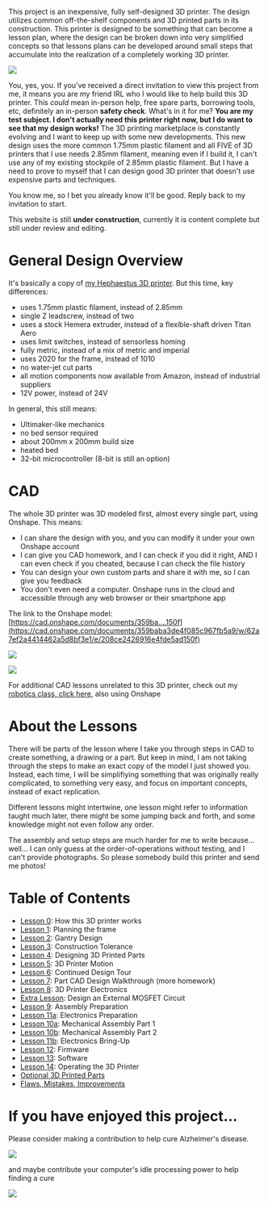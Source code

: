 This project is an inexpensive, fully self-designed 3D printer. The design utilizes common off-the-shelf components and 3D printed parts in its construction. This printer is designed to be something that can become a lesson plan, where the design can be broken down into very simplified concepts so that lessons plans can be developed around small steps that accumulate into the realization of a completely working 3D printer.

![](images/3dmodeloverview.png)

You, yes, you. If you've received a direct invitation to view this project from me, it means you are my friend IRL who I would like to help build this 3D printer. This *could* mean in-person help, free spare parts, borrowing tools, etc, definitely an in-person **safety check**. What's in it for me? **You are my test subject. I don't actually need this printer right now, but I do want to see that my design works!** The 3D printing marketplace is constantly evolving and I want to keep up with some new developments. This new design uses the more common 1.75mm plastic filament and all FIVE of 3D printers that I use needs 2.85mm filament, meaning even if I build it, I can't use any of my existing stockpile of 2.85mm plastic filament. But I have a need to prove to myself that I can design good 3D printer that doesn't use expensive parts and techniques.

You know me, so I bet you already know it'll be good. Reply back to my invitation to start.

This website is still **under construction**, currently it is content complete but still under review and editing.

General Design Overview
=======================

It's basically a copy of [my Hephaestus 3D printer](https://eleccelerator.com/hephaestus-my-own-3d-printer/). But this time, key differences:

 * uses 1.75mm plastic filament, instead of 2.85mm
 * single Z leadscrew, instead of two
 * uses a stock Hemera extruder, instead of a flexible-shaft driven Titan Aero
 * uses limit switches, instead of sensorless homing
 * fully metric, instead of a mix of metric and imperial
 * uses 2020 for the frame, instead of 1010
 * no water-jet cut parts
 * all motion components now available from Amazon, instead of industrial suppliers
 * 12V power, instead of 24V

In general, this still means:

 * Ultimaker-like mechanics
 * no bed sensor required
 * about 200mm x 200mm build size
 * heated bed
 * 32-bit microcontroller (8-bit is still an option)

CAD
===

The whole 3D printer was 3D modeled first, almost every single part, using Onshape. This means:

 * I can share the design with you, and you can modify it under your own Onshape account
 * I can give you CAD homework, and I can check if you did it right, AND I can even check if you cheated, because I can check the file history
 * You can design your own custom parts and share it with me, so I can give you feedback
 * You don't even need a computer. Onshape runs in the cloud and accessible through any web browser or their smartphone app

The link to the Onshape model: [https://cad.onshape.com/documents/359ba....150f](https://cad.onshape.com/documents/359baba3de4f085c967fb5a9/w/62a7ef2a4414462a5d8bf3e1/e/208ce2426916e4fde5ad150f)

![](images/followalong.png)

![](images/partsarenamed.png)

For additional CAD lessons unrelated to this 3D printer, check out my [robotics class, click here](http://eleccelerator.com/ssfpl_robotics_class_2018/), also using Onshape

About the Lessons
=================

There will be parts of the lesson where I take you through steps in CAD to create something, a drawing or a part. But keep in mind, I am not taking through the steps to make an exact copy of the model I just showed you. Instead, each time, I will be simplifiying something that was originally really complicated, to something very easy, and focus on important concepts, instead of exact replication.

Different lessons might intertwine, one lesson might refer to information taught much later, there might be some jumping back and forth, and some knowledge might not even follow any order.

The assembly and setup steps are much harder for me to write because... well... I can only guess at the order-of-operations without testing, and I can't provide photographs. So please somebody build this printer and send me photos!

Table of Contents
=================

 * [Lesson 0](ordered_lessons/lesson0.md): How this 3D printer works
 * [Lesson 1](ordered_lessons/lesson1.md): Planning the frame
 * [Lesson 2](ordered_lessons/lesson2.md): Gantry Design
 * [Lesson 3](ordered_lessons/lesson3.md): Construction Tolerance
 * [Lesson 4](ordered_lessons/lesson4.md): Designing 3D Printed Parts
 * [Lesson 5](ordered_lessons/lesson5.md): 3D Printer Motion
 * [Lesson 6](ordered_lessons/lesson6.md): Continued Design Tour
 * [Lesson 7](ordered_lessons/lesson7.md): Part CAD Design Walkthrough (more homework)
 * [Lesson 8](ordered_lessons/lesson8.md): 3D Printer Electronics
 * [Extra Lesson](other_pages/externalmosfet): Design an External MOSFET Circuit
 * [Lesson 9](ordered_lessons/lesson9.md): Assembly Preparation
 * [Lesson 11a](ordered_lessons/lesson11a.md): Electronics Preparation
 * [Lesson 10a](ordered_lessons/lesson10a.md): Mechanical Assembly Part 1
 * [Lesson 10b](ordered_lessons/lesson10b.md): Mechanical Assembly Part 2
 * [Lesson 11b](ordered_lessons/lesson11b.md): Electronics Bring-Up
 * [Lesson 12](ordered_lessons/lesson12.md): Firmware
 * [Lesson 13](ordered_lessons/lesson13.md): Software
 * [Lesson 14](ordered_lessons/lesson14.md): Operating the 3D Printer
 * [Optional 3D Printed Parts](other_pages/optional3dprintedparts.md)
 * [Flaws, Mistakes, Improvements](other_pages/flawsmistakesimprovements.md)

If you have enjoyed this project...
===================================

Please consider making a contribution to help cure Alzheimer's disease.

[![](images/fishercenterlogo.png)](https://www.alzinfo.org/)

and maybe contribute your computer's idle processing power to help finding a cure

[![](images/foldingathomelogo.png)](https://foldingathome.org/)
